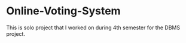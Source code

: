 # Online-Voting-System
This is solo project that I worked on during 4th semester for the DBMS project.





